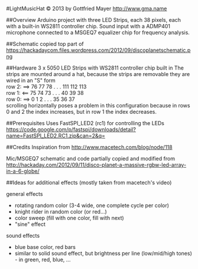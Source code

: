 #LightMusicHat
© 2013 by Gottfried Mayer http://www.gma.name

##Overview
Arduino project with three LED Strips, each 38 pixels, each with a built-in WS2811 controller chip.
Sound input with a ADMP401 microphone connected to a MSGEQ7 equalizer chip for frequency analysis.

##Schematic
copied top part of https://hackadaycom.files.wordpress.com/2012/09/discoplanetschematic.png

##Hardware
3 x 5050 LED Strips with WS2811 controller chip built in
The strips are mounted around a hat, because the strips are removable they are wired in an "S" form   
row 2: ==>  76 77 78 . . . 111 112 113   
row 1: <==  75 74 73 . . .  40  39  38   
row 0: ==>   0  1  2 . . .  35  36  37   
scrolling horizontally poses a problem in this configuration because in rows 0 and 2 the index increases, but in row 1 the index decreases.

##Prerequisites
Uses FastSPI_LED2 (rc1) for controlling the LEDs
https://code.google.com/p/fastspi/downloads/detail?name=FastSPI_LED2.RC1.zip&can=2&q=

##Credits
Inspiration from
http://www.macetech.com/blog/node/118

Mic/MSGEQ7 schematic and code partially copied and modified from
http://hackaday.com/2012/09/11/disco-planet-a-massive-rgbw-led-array-in-a-6-globe/


##Ideas for additional effects
(mostly taken from macetech's video)

general effects  
- rotating random color (3-4 wide, one complete cycle per color)  
- knight rider in random color (or red...)  
- color sweep (fill with one color, fill with next)  
- "sine" effect  
  
sound effects  
- blue base color, red bars  
- similar to solid sound effect, but brightness per line (low/mid/high tones) - in green, red, blue, ...  
  